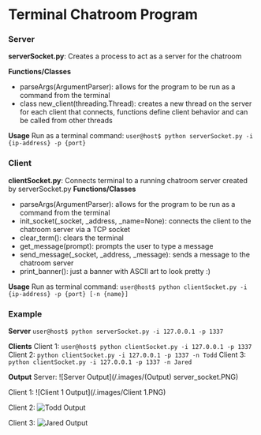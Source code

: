 # Terminal Chatroom Program
### Server
**serverSocket.py**: Creates a process to act as a server for the chatroom

**Functions/Classes**
- parseArgs(ArgumentParser): allows for the program to be run as a command from the terminal
- class new_client(threading.Thread): creates a new thread on the server for each client that connects, functions define client behavior and can be called from other threads

**Usage**
Run as a terminal command:
`user@host$ python serverSocket.py -i {ip-address} -p {port}`

### Client
**clientSocket.py**: Connects terminal to a running chatroom server created by serverSocket.py
**Functions/Classes**
- parseArgs(ArgumentParser): allows for the program to be run as a command from the terminal
- init_socket(_socket, _address, _name=None): connects the client to the chatroom server via a TCP socket
- clear_term(): clears the terminal
- get_message(prompt): prompts the user to type a message
- send_message(_socket, _address, _message): sends a message to the chatroom server
- print_banner(): just a banner with ASCII art to look pretty :)

**Usage**
Run as terminal command:
`user@host$ python clientSocket.py -i {ip-address} -p {port} [-n {name}]`

### Example
**Server**
`user@host$ python serverSocket.py -i 127.0.0.1 -p 1337`

**Clients**
Client 1:
`user@host$ python clientSocket.py -i 127.0.0.1 -p 1337`
Client 2:
`python clientSocket.py -i 127.0.0.1 -p 1337 -n Todd`
Client 3:
`python clientSocket.py -i 127.0.0.1 -p 1337 -n Jared`

**Output**
Server:
![Server Output](/.images/(Output) server_socket.PNG)

Client 1:
![Client 1 Output](/.images/Client 1.PNG)

Client 2:
![Todd Output](/.images/Todd.PNG)

Client 3:
![Jared Output](/.images/Jared.PNG)
